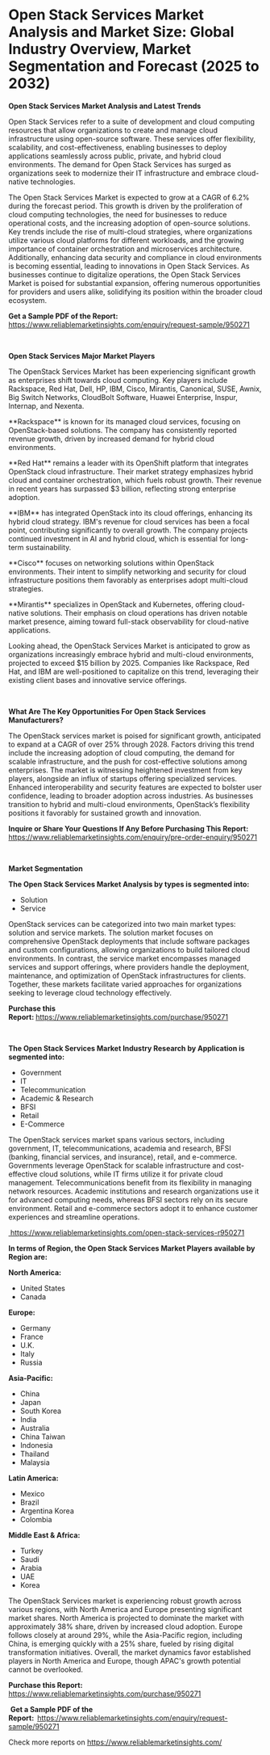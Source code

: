 <p><h1>Open Stack Services Market Analysis and Market Size: Global Industry Overview, Market Segmentation and Forecast (2025 to 2032)</h1></p><p><strong>Open Stack Services Market Analysis and Latest Trends</strong></p>
<p><p>Open Stack Services refer to a suite of development and cloud computing resources that allow organizations to create and manage cloud infrastructure using open-source software. These services offer flexibility, scalability, and cost-effectiveness, enabling businesses to deploy applications seamlessly across public, private, and hybrid cloud environments. The demand for Open Stack Services has surged as organizations seek to modernize their IT infrastructure and embrace cloud-native technologies.</p><p>The Open Stack Services Market is expected to grow at a CAGR of 6.2% during the forecast period. This growth is driven by the proliferation of cloud computing technologies, the need for businesses to reduce operational costs, and the increasing adoption of open-source solutions. Key trends include the rise of multi-cloud strategies, where organizations utilize various cloud platforms for different workloads, and the growing importance of container orchestration and microservices architecture. Additionally, enhancing data security and compliance in cloud environments is becoming essential, leading to innovations in Open Stack Services. As businesses continue to digitalize operations, the Open Stack Services Market is poised for substantial expansion, offering numerous opportunities for providers and users alike, solidifying its position within the broader cloud ecosystem.</p></p>
<p><strong>Get a Sample PDF of the Report:&nbsp;</strong> <a href="https://www.reliablemarketinsights.com/enquiry/request-sample/950271?utm_campaign=3212&utm_medium=2&utm_source=Github&utm_content=ia&utm_term=06032025&utm_id=open-stack-services">https://www.reliablemarketinsights.com/enquiry/request-sample/950271</a></p>
<p>&nbsp;</p>
<p><strong>Open Stack Services Major Market Players</strong></p>
<p><p>The OpenStack Services Market has been experiencing significant growth as enterprises shift towards cloud computing. Key players include Rackspace, Red Hat, Dell, HP, IBM, Cisco, Mirantis, Canonical, SUSE, Awnix, Big Switch Networks, CloudBolt Software, Huawei Enterprise, Inspur, Internap, and Nexenta. </p><p>**Rackspace** is known for its managed cloud services, focusing on OpenStack-based solutions. The company has consistently reported revenue growth, driven by increased demand for hybrid cloud environments. </p><p>**Red Hat** remains a leader with its OpenShift platform that integrates OpenStack cloud infrastructure. Their market strategy emphasizes hybrid cloud and container orchestration, which fuels robust growth. Their revenue in recent years has surpassed $3 billion, reflecting strong enterprise adoption.</p><p>**IBM** has integrated OpenStack into its cloud offerings, enhancing its hybrid cloud strategy. IBM's revenue for cloud services has been a focal point, contributing significantly to overall growth. The company projects continued investment in AI and hybrid cloud, which is essential for long-term sustainability.</p><p>**Cisco** focuses on networking solutions within OpenStack environments. Their intent to simplify networking and security for cloud infrastructure positions them favorably as enterprises adopt multi-cloud strategies.</p><p>**Mirantis** specializes in OpenStack and Kubernetes, offering cloud-native solutions. Their emphasis on cloud operations has driven notable market presence, aiming toward full-stack observability for cloud-native applications.</p><p>Looking ahead, the OpenStack Services Market is anticipated to grow as organizations increasingly embrace hybrid and multi-cloud environments, projected to exceed $15 billion by 2025. Companies like Rackspace, Red Hat, and IBM are well-positioned to capitalize on this trend, leveraging their existing client bases and innovative service offerings.</p></p>
<p>&nbsp;</p>
<p><strong>What Are The Key Opportunities For Open Stack Services Manufacturers?</strong></p>
<p><p>The OpenStack services market is poised for significant growth, anticipated to expand at a CAGR of over 25% through 2028. Factors driving this trend include the increasing adoption of cloud computing, the demand for scalable infrastructure, and the push for cost-effective solutions among enterprises. The market is witnessing heightened investment from key players, alongside an influx of startups offering specialized services. Enhanced interoperability and security features are expected to bolster user confidence, leading to broader adoption across industries. As businesses transition to hybrid and multi-cloud environments, OpenStack’s flexibility positions it favorably for sustained growth and innovation.</p></p>
<p><strong>Inquire or Share Your Questions If Any Before Purchasing This Report:</strong> <a href="https://www.reliablemarketinsights.com/enquiry/pre-order-enquiry/950271?utm_campaign=3212&utm_medium=2&utm_source=Github&utm_content=ia&utm_term=06032025&utm_id=open-stack-services">https://www.reliablemarketinsights.com/enquiry/pre-order-enquiry/950271</a></p>
<p>&nbsp;</p>
<p><strong>Market Segmentation</strong></p>
<p><strong>The Open Stack Services Market Analysis by types is segmented into:</strong></p>
<p><ul><li>Solution</li><li>Service</li></ul></p>
<p><p>OpenStack services can be categorized into two main market types: solution and service markets. The solution market focuses on comprehensive OpenStack deployments that include software packages and custom configurations, allowing organizations to build tailored cloud environments. In contrast, the service market encompasses managed services and support offerings, where providers handle the deployment, maintenance, and optimization of OpenStack infrastructures for clients. Together, these markets facilitate varied approaches for organizations seeking to leverage cloud technology effectively.</p></p>
<p><strong>Purchase this Report:&nbsp;</strong><a href="https://www.reliablemarketinsights.com/purchase/950271?utm_campaign=3212&utm_medium=2&utm_source=Github&utm_content=ia&utm_term=06032025&utm_id=open-stack-services">https://www.reliablemarketinsights.com/purchase/950271</a></p>
<p>&nbsp;</p>
<p><strong>The Open Stack Services Market Industry Research by Application is segmented into:</strong></p>
<p><ul><li>Government</li><li>IT</li><li>Telecommunication</li><li>Academic & Research</li><li>BFSI</li><li>Retail</li><li>E-Commerce</li></ul></p>
<p><p>The OpenStack services market spans various sectors, including government, IT, telecommunications, academia and research, BFSI (banking, financial services, and insurance), retail, and e-commerce. Governments leverage OpenStack for scalable infrastructure and cost-effective cloud solutions, while IT firms utilize it for private cloud management. Telecommunications benefit from its flexibility in managing network resources. Academic institutions and research organizations use it for advanced computing needs, whereas BFSI sectors rely on its secure environment. Retail and e-commerce sectors adopt it to enhance customer experiences and streamline operations.</p></p>
<p><a href="https://www.reliablemarketinsights.com/open-stack-services-r950271?utm_campaign=3212&utm_medium=2&utm_source=Github&utm_content=ia&utm_term=06032025&utm_id=open-stack-services">&nbsp;https://www.reliablemarketinsights.com/open-stack-services-r950271</a></p>
<p><strong>In terms of Region, the Open Stack Services Market Players available by Region are:</strong></p>
<p>
    <p> <strong> North America: </strong>
        <ul>
            <li>United States</li>
            <li>Canada</li>
        </ul>
        </p> 
    <p> <strong> Europe: </strong>
        <ul>
            <li>Germany</li>
            <li>France</li>
            <li>U.K.</li>
            <li>Italy</li>
            <li>Russia</li>
        </ul>
        </p> 
    <p> <strong> Asia-Pacific: </strong>
        <ul>
            <li>China</li>
            <li>Japan</li>
            <li>South Korea</li>
            <li>India</li>
            <li>Australia</li>
            <li>China Taiwan</li>
            <li>Indonesia</li>
            <li>Thailand</li>
            <li>Malaysia</li>
        </ul>
        </p> 
    <p> <strong> Latin America: </strong>
        <ul>
            <li>Mexico</li>
            <li>Brazil</li>
            <li>Argentina Korea</li>
            <li>Colombia</li>
        </ul>
        </p> 
    <p> <strong> Middle East & Africa: </strong>
        <ul>
            <li>Turkey</li>
            <li>Saudi</li>
            <li>Arabia</li>
            <li>UAE</li>
            <li>Korea</li>
        </ul>
    </p>
    </p>
<p><p>The OpenStack Services market is experiencing robust growth across various regions, with North America and Europe presenting significant market shares. North America is projected to dominate the market with approximately 38% share, driven by increased cloud adoption. Europe follows closely at around 29%, while the Asia-Pacific region, including China, is emerging quickly with a 25% share, fueled by rising digital transformation initiatives. Overall, the market dynamics favor established players in North America and Europe, though APAC's growth potential cannot be overlooked.</p></p>
<p><strong>Purchase this Report: </strong><a href="https://www.reliablemarketinsights.com/purchase/950271?utm_campaign=3212&utm_medium=2&utm_source=Github&utm_content=ia&utm_term=06032025&utm_id=open-stack-services">https://www.reliablemarketinsights.com/purchase/950271</a></p>
<p>&nbsp;<strong>Get a Sample PDF of the Report:&nbsp;&nbsp;</strong><a href="https://www.reliablemarketinsights.com/enquiry/request-sample/950271?utm_campaign=3212&utm_medium=2&utm_source=Github&utm_content=ia&utm_term=06032025&utm_id=open-stack-services">https://www.reliablemarketinsights.com/enquiry/request-sample/950271</a></p>
<p><strong></strong></p>
<p>Check more reports on <a href="https://www.reliablemarketinsights.com/?utm_campaign=3212&utm_medium=2&utm_source=Github&utm_content=ia&utm_term=06032025&utm_id=open-stack-services">https://www.reliablemarketinsights.com/</a></p>